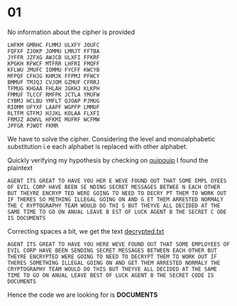 # 01

No information about the cipher is provided
```
LHFKM GMRHC FLMMJ ULXFY JOUFC
FQFXF ZJOKP JOMMU LMRJT FFTBA
JYFFR JZFXG AWJCB ULXFI FFKRF
KPGKH RFWCF MTFRR LHFRI FMQFF
KFLWU JMUFC IOMMU FYCFF KWCYB
MFPQF CFHJG KHMJK FFPMJ PFWCY
BMMUF TMJQJ CVJOM GZMUF CFRRJ
TFMUG KHGAA FHLAH JGKHJ KLKPH
FMMUF TLCCF RMFPK JCTLA YMUFW
CYBMJ HCLBU YMFLT QJOAP PJMUG
RIOMM UFYXF LAAPF WGPFP LMMUF
RLTFM GTFMJ HJJKL KOLAA FLXFI
FRMJZ AOWVL HFKMI MUFRF WCFMW
JPFGR PJWOT FKMR
```
We have to solve the cipher.
Considering the level and monoalphabetic substitution i.e each alphabet
is replaced with other alphabet. 

Quickly verifying my hypothesis by checking on [quipquip](https://quipqiup.com/) I found the plaintext

```
AGENT ITS GREAT TO HAVE YOU HER E WEVE FOUND OUT THAT SOME EMPL OYEES OF EVIL CORP HAVE BEEN SE NDING SECRET MESSAGES BETWEE N EACH OTHER BUT THEYRE ENCRYP TED WERE GOING TO NEED TO DECRY PT THEM TO WORK OUT IF THERES SO METHING ILLEGAL GOING ON AND G ET THEM ARRESTED NORMALY THE C RYPTOGRAPHY TEAM WOULD DO THI S BUT THEYVE ALL DECIDED AT THE SAME TIME TO GO ON ANUAL LEAVE B EST OF LUCK AGENT B THE SECRET C ODE IS DOCUMENTS
```
Correcting spaces a bit, we get the text [decrypted.txt](decrypted.txt)
```
AGENT ITS GREAT TO HAVE YOU HERE WEVE FOUND OUT THAT SOME EMPLOYEES OF EVIL CORP HAVE BEEN SENDING SECRET MESSAGES BETWEEN EACH OTHER BUT THEYRE ENCRYPTED WERE GOING TO NEED TO DECRYPT THEM TO WORK OUT IF THERES SOMETHING ILLEGAL GOING ON AND GET THEM ARRESTED NORMALY THE CRYPTOGRAPHY TEAM WOULD DO THIS BUT THEYVE ALL DECIDED AT THE SAME TIME TO GO ON ANUAL LEAVE BEST OF LUCK AGENT B THE SECRET CODE IS DOCUMENTS
```

Hence the code we are looking for is **DOCUMENTS**
